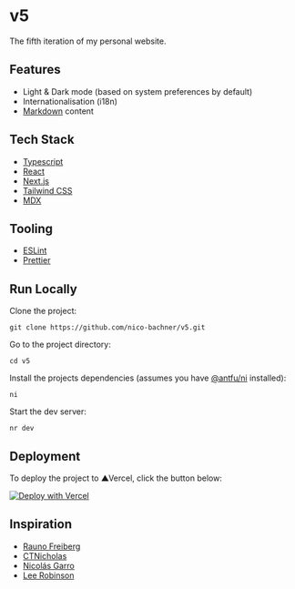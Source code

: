 # v5

The fifth iteration of my personal website.

## Features

- Light & Dark mode (based on system preferences by default)
- Internationalisation (i18n)
- [Markdown](https://daringfireball.net/projects/markdown/) content

## Tech Stack

- [Typescript](https://www.typescriptlang.org)
- [React](https://reactjs.org)
- [Next.js](https://nextjs.org)
- [Tailwind CSS](https://tailwindcss.com)
- [MDX](https://mdxjs.com)

## Tooling

- [ESLint](https://eslint.org)
- [Prettier](https://prettier.io)

## Run Locally

Clone the project:

```
git clone https://github.com/nico-bachner/v5.git
```

Go to the project directory:

```
cd v5
```

Install the projects dependencies (assumes you have [@antfu/ni](https://github.com/antfu/ni) installed):

```
ni
```

Start the dev server:

```
nr dev
```

## Deployment

To deploy the project to ▲Vercel, click the button below:

[![Deploy with Vercel](https://vercel.com/button)](https://vercel.com/new/git/external?repository-url=https%3A%2F%2Fgithub.com%2Fnico-bachner%2Fv5)

## Inspiration

- [Rauno Freiberg](https://rauno.me/projects)
- [CTNicholas](https://www.ctnicholas.dev)
- [Nicolás Garro](https://evilrabb.it)
- [Lee Robinson](https://leerob.io)
